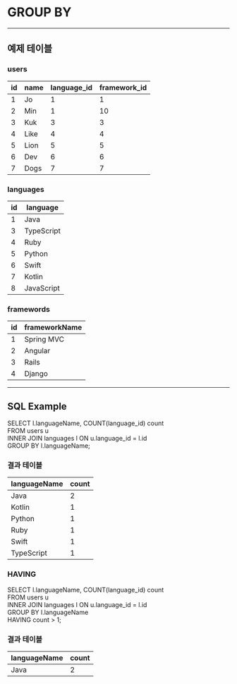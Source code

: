 # GROUP BY

---

## 예제 테이블
### users
id | name | language_id | framework_id
---|------|-------------|--------------
1 | Jo | 1 | 1
2 | Min | 1 | 10
3 | Kuk | 3 | 3
4 | Like | 4 | 4
5 | Lion | 5 | 5
6 | Dev | 6 | 6
7 | Dogs | 7 | 7

### languages
id | language
---|----------
1 | Java
3 | TypeScript
4 | Ruby
5 | Python
6 | Swift
7 | Kotlin
8 | JavaScript

### framewords
id | frameworkName
---|---------------
1 | Spring MVC
2 | Angular
3 | Rails
4 | Django

---

## SQL Example
SELECT l.languageName, COUNT(language_id) count<br/>
FROM users u<br/>
INNER JOIN languages l ON u.language_id = l.id<br/>
GROUP BY l.languageName;

### 결과 테이블
languageName | count
-------------|-------
Java | 2
Kotlin | 1
Python | 1
Ruby | 1
Swift | 1
TypeScript | 1

### HAVING
SELECT l.languageName, COUNT(language_id) count<br/>
FROM users u<br/>
INNER JOIN languages l ON u.language_id = l.id<br/>
GROUP BY l.languageName<br/>
HAVING count > 1;

### 결과 테이블
languageName | count
-------------|-------
Java | 2